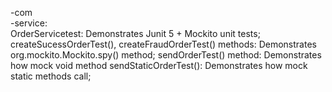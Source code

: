 -com <br/>
  -service: <br/>
    OrderServicetest:
      Demonstrates Junit 5 + Mockito unit tests;
      createSucessOrderTest(), createFraudOrderTest() methods:
        Demonstrates org.mockito.Mockito.spy() method;
      sendOrderTest() method:
        Demonstrates how mock void method
      sendStaticOrderTest():
        Demonstrates how mock static methods call;

